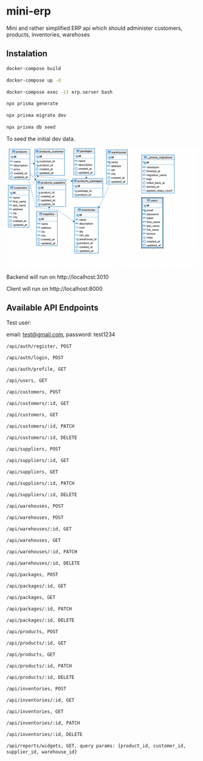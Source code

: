 # mini-erp
Mini and rather simplified ERP api which should administer customers, products, inventories, warehoses

## Instalation

```bash
docker-compose build
```

```bash
docker-compose up -d
```

```bash
docker-compose exec -it erp.server bash
```

```bash
npx prisma generate
```

```bash
npx prisma migrate dev
```

```bash
npx prisma db seed
```

To seed the initial dev data.

![Screenshot](erp_schema.png)

Backend will run on http://localhost:3010

Client will run on http://localhost:8000


## Available API Endpoints

Test user:

email: test@gmail.com, password: test1234

```
/api/auth/register, POST
```

```
/api/auth/login, POST
```

```
/api/auth/profile, GET
```

```
/api/users, GET
```

```
/api/customers, POST
```
```
/api/customers/:id, GET
```
```
/api/customers, GET
```
```
/api/customers/:id, PATCH
```
```
/api/customers/:id, DELETE
```
```
/api/suppliers, POST
```
```
/api/suppliers/:id, GET
```
```
/api/suppliers, GET
```
```
/api/suppliers/:id, PATCH
```
```
/api/suppliers/:id, DELETE
```
```
/api/warehouses, POST
```
```
/api/warehouses, POST
```
```
/api/warehouses/:id, GET
```
```
/api/warehouses, GET
```
```
/api/warehouses/:id, PATCH
```
```
/api/warehouses/:id, DELETE
```
```
/api/packages, POST
```
```
/api/packages/:id, GET
```
```
/api/packages, GET
```
```
/api/packages/:id, PATCH
```
```
/api/packages/:id, DELETE
```
```
/api/products, POST
```
```
/api/products/:id, GET
```
```
/api/products, GET
```
```
/api/products/:id, PATCH
```
```
/api/products/:id, DELETE
```
```
/api/inventories, POST
```
```
/api/inventories/:id, GET
```
```
/api/inventories, GET
```
```
/api/inventories/:id, PATCH
```
```
/api/inventories/:id, DELETE
```
```
/api/reports/widgets, GET, query params: {product_id, customer_id, supplier_id, warehouse_id}
```
